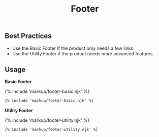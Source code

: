 ﻿---
title: Footer
summary: Footers contain links and other useful information at the bottom of a page.
tags: components, footers
layout: guide
eleventyNavigation:
  key: Footer
  parent: Components
  order: 170
  excerpt: Footers contain links and other useful information at the bottom of a page.
  img: /img/illustrations/illus-footers.svg
---

## Best Practices

- Use the Basic Footer if the product only needs a few links.
- Use the Utility Footer if the product needs more advanced features.

## Usage

**Basic Footer**

{% include 'markup/footer-basic.njk' %}

``` html
{% include 'markup/footer-basic.njk' %}
```

**Utility Footer**

{% include 'markup/footer-utility.njk' %}

``` html
{% include 'markup/footer-utility.njk' %}
```
